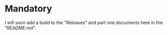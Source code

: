 # Mandatory
 
I will soon add a build to the "Releases" and part one documents here in the "README.md".
